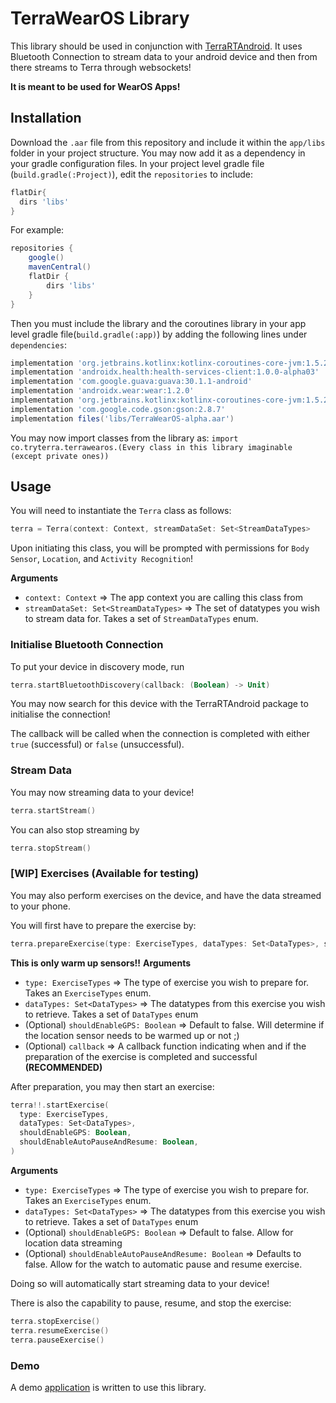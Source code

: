 # TerraWearOS Library

This library should be used in conjunction with [TerraRTAndroid](https://github.com/tryterra/TerraRTAndroid).
It uses Bluetooth Connection to stream data to your android device and then from there streams to Terra through websockets!

**It is meant to be used for WearOS Apps!**
## Installation

Download the `.aar` file from this repository and include it within the `app/libs` folder in your project structure. You may now add it as a dependency in your gradle configuration files. In your project level gradle file (`build.gradle(:Project)`), edit the `repositories` to include:

```gradle
flatDir{
  dirs 'libs'
}
```

For example:
```gradle
repositories {
    google()
    mavenCentral()
    flatDir {
        dirs 'libs'
    }
}
```

Then you must include the library and the coroutines library in your app level gradle file(`build.gradle(:app)`) by adding the following lines under `dependencies`:

```gradle
implementation 'org.jetbrains.kotlinx:kotlinx-coroutines-core-jvm:1.5.2'
implementation 'androidx.health:health-services-client:1.0.0-alpha03'
implementation 'com.google.guava:guava:30.1.1-android'
implementation 'androidx.wear:wear:1.2.0'
implementation 'org.jetbrains.kotlinx:kotlinx-coroutines-core-jvm:1.5.2'
implementation 'com.google.code.gson:gson:2.8.7'
implementation files('libs/TerraWearOS-alpha.aar')

```

You may now import classes from the library as: `import co.tryterra.terrawearos.(Every class in this library imaginable (except private ones))`

## Usage

You will need to instantiate the `Terra` class as follows:

```kotlin
terra = Terra(context: Context, streamDataSet: Set<StreamDataTypes>
```

Upon initiating this class, you will be prompted with permissions for `Body Sensor`, `Location`, and `Activity Recognition`!

**Arguments**
- `context: Context` => The app context you are calling this class from
- `streamDataSet: Set<StreamDataTypes>` => The set of datatypes you wish to stream data for. Takes a set of `StreamDataTypes` enum.

### Initialise Bluetooth Connection

To put your device in discovery mode, run 
```kotlin
terra.startBluetoothDiscovery(callback: (Boolean) -> Unit)
```

You may now search for this device with the TerraRTAndroid package to initialise the connection!

The callback will be called when the connection is completed with either `true` (successful) or `false` (unsuccessful).

### Stream Data

You may now streaming data to your device!

```kotlin
terra.startStream()
```

You can also stop streaming by 
```kotlin
terra.stopStream()
```

### [WIP] Exercises (Available for testing)

You may also perform exercises on the device, and have the data streamed to your phone. 

You will first have to prepare the exercise by:

```kotlin
terra.prepareExercise(type: ExerciseTypes, dataTypes: Set<DataTypes>, shouldEnableGPS: Boolean, callback: (Boolean) -> Unit)
```

**This is only warm up sensors!!**
**Arguments**
- `type: ExerciseTypes` => The type of exercise you wish to prepare for. Takes an `ExerciseTypes` enum.
- `dataTypes: Set<DataTypes>` => The datatypes from this exercise you wish to retrieve. Takes a set of `DataTypes` enum
- (Optional) `shouldEnableGPS: Boolean` => Default to false. Will determine if the location sensor needs to be warmed up or not ;)
- (Optional) `callback` => A callback function indicating when and if the preparation of the exercise is completed and successful **(RECOMMENDED)**

After preparation, you may then start an exercise:

```kotlin
terra!!.startExercise(
  type: ExerciseTypes,
  dataTypes: Set<DataTypes>,
  shouldEnableGPS: Boolean,
  shouldEnableAutoPauseAndResume: Boolean,
)
```

**Arguments**
- `type: ExerciseTypes` => The type of exercise you wish to prepare for. Takes an `ExerciseTypes` enum.
- `dataTypes: Set<DataTypes>` => The datatypes from this exercise you wish to retrieve. Takes a set of `DataTypes` enum
- (Optional) `shouldEnableGPS: Boolean` => Default to false. Allow for location data streaming
- (Optional) `shouldEnableAutoPauseAndResume: Boolean` => Defaults to false. Allow for the watch to automatic pause and resume exercise.

Doing so will automatically start streaming data to your device!

There is also the capability to pause, resume, and stop the exercise:

```kotlin
terra.stopExercise()
terra.resumeExercise()
terra.pauseExercise()
```
### Demo

A demo [application](https://github.com/tryterra/TerraWearOSDemo) is written to use this library.



